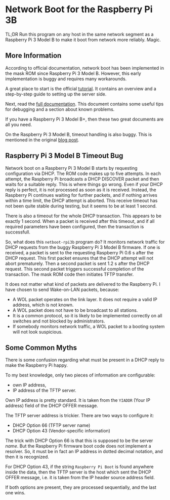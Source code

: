 Network Boot for the Raspberry Pi 3B
====================================

TL;DR Run this program on any host in the same network segment as a Raspberry
Pi 3 Model B to make it boot from network more reliably. Magic.

More Information
----------------

According to official documentation, network boot has been implemented in the
mask ROM since Raspberry Pi 3 Model B. However, this early implementation is
buggy and requires many workarounds.

A great place to start is the official [tutorial](https://www.raspberrypi.org/documentation/hardware/raspberrypi/bootmodes/net_tutorial.md).
It contains an overview and a step-by-step guide to setting up the server
side.

Next, read the [full documentation](https://www.raspberrypi.org/documentation/hardware/raspberrypi/bootmodes/net.md).
This document contains some useful tips for debugging and a section about
known problems.

If you have a Raspberry Pi 3 Model B+, then these two great documents are all
you need.

On the Raspberry Pi 3 Model B, timeout handling is also buggy. This is
mentioned in the original [blog post](https://www.raspberrypi.org/blog/pi-3-booting-part-ii-ethernet-all-the-awesome/).

Raspberry Pi 3 Model B Timeout Bug
----------------------------------

Network boot on a Raspberry Pi 3 Model B starts by requesting configuration
via DHCP. The ROM code makes up to five attempts. In each attempt, the
Raspberry Pi broadcasts a DHCP DISCOVER packet and then waits for a suitable
reply. This is where things go wrong. Even if your DHCP reply is perfect, it
is not processed as soon as it is received. Instead, the Raspberry Pi
continues waiting for further packets, and if nothing arrives within a time
limit, the DHCP attempt is aborted. This receive timeout has not been quite
stable during testing, but it seems to be at least 1 second.

There is also a timeout for the whole DHCP transaction. This appears to be
exactly 1 second. When a packet is received after this timeout, and if all
required parameters have been configured, then the transaction is successfull.

So, what does this `netboot-rpi3b` program do? It monitors network traffic for
DHCP requests from the buggy Raspberry Pi 3 Model B firmware. If one is
received, a packet is sent to the requesting Raspberry Pi 0.6 s after the
DHCP request. This first packet ensures that the DHCP attempt will not abort
prematurely. Then a second packet is sent 1.2 s after the DHCP request. This
second packet triggers successful completion of the transaction. The mask ROM
code then initiates TFTP transfer.

It does not matter what kind of packets are delivered to the Raspberry Pi. I
have chosen to send Wake-on-LAN packets, because:

- A WOL packet operates on the link layer. It does not require a valid IP
  address, which is not known.
- A WOL packet does not have to be broadcast to all stations.
- It is a common protocol, so it is likely to be implemented correctly on all
  switches and not blocked by administrators.
- If somebody monitors network traffic, a WOL packet to a booting system will
  not look suspicious.

Some Common Myths
-----------------

There is some confusion regarding what must be present in a DHCP reply to make
the Raspberry Pi happy.

To my best knowledge, only two pieces of information are configurable:

- own IP address,
- IP address of the TFTP server.

Own IP address is pretty standard. It is taken from the `YIADDR` (Your IP
address) field of the DHCP OFFER message.

The TFTP server address is trickier. There are two ways to configure it:

- DHCP Option 66 (TFTP server name)
- DHCP Option 43 (Vendor-specific information)

The trick with DHCP Option 66 is that this is supposed to be the server
_name_. But the Raspberry Pi firmware boot code does not implement a
resolver. So, it must be in fact an IP address in dotted decimal notation, and
then it is recognized.

For DHCP Option 43, if the string `Raspberry Pi Boot` is found anywhere inside
the data, then the TFTP server is the host which sent the DHCP OFFER message,
i.e. it is taken from the IP header source address field.

If both options are present, they are processed sequentially, and the last one
wins.
